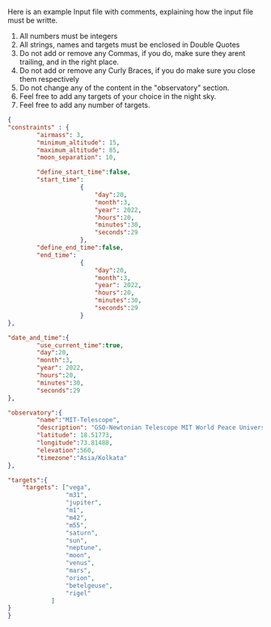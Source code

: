 Here is an example Input file with comments, explaining how the input file must be writte.
1. All numbers must be integers
2. All strings, names and targets must be enclosed in Double Quotes
3. Do not add or remove any Commas, if you do, make sure they arent trailing, and in the right place. 
4. Do not add or remove any Curly Braces, if you do make sure you close them respectively
5. Do not change any of the content in the "observatory" section. 
6. Feel free to add any targets of your choice in the night sky. 
7. Feel free to add any number of targets.

``` json
{
"constraints" : { 
        "airmass": 3,
        "minimum_altitude": 15,
        "maximum_altitude": 85,
        "moon_separation": 10,

        "define_start_time":false,
        "start_time":
                    {
                        "day":20,
                        "month":3,
                        "year": 2022,
                        "hours":20,
                        "minutes":30,
                        "seconds":29
                    },
        "define_end_time":false,
        "end_time":
                    {
                        "day":20,
                        "month":3,
                        "year": 2022,
                        "hours":20,
                        "minutes":30,
                        "seconds":29
                    }
},

"date_and_time":{
        "use_current_time":true,
        "day":20,
        "month":3,
        "year": 2022,
        "hours":20,
        "minutes":30,
        "seconds":29
},

"observatory":{
        "name":"MIT-Telescope",
        "description": "GSO-Newtonian Telescope MIT World Peace University",
        "latitude": 18.51773,
        "longitude":73.81488,
        "elevation":560,
        "timezone":"Asia/Kolkata"
},

"targets":{
    "targets": ["vega", 
                "m31",
                "jupiter",
                "m1",
                "m42",
                "m55",
                "saturn",
                "sun",
                "neptune",
                "moon",
                "venus",
                "mars",
                "orion",
                "betelgeuse",
                "rigel"
            ]
}
}
```